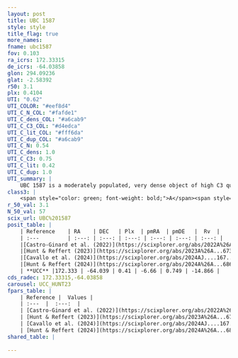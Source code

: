 ```yaml
---
layout: post
title: UBC 1587
style: style
title_flag: true
more_names: 
fname: ubc1587
fov: 0.103
ra_icrs: 172.33315
de_icrs: -64.03858
glon: 294.09236
glat: -2.58392
r50: 3.1
plx: 0.4104
UTI: "0.62"
UTI_COLOR: "#eef8d4"
UTI_C_N_COL: "#fafde1"
UTI_C_dens_COL: "#a6cab9"
UTI_C_C3_COL: "#d4edca"
UTI_C_lit_COL: "#fff6da"
UTI_C_dup_COL: "#a6cab9"
UTI_C_N: 0.54
UTI_C_dens: 1.0
UTI_C_C3: 0.75
UTI_C_lit: 0.42
UTI_C_dup: 1.0
UTI_summary: |
    UBC 1587 is a moderately populated, very dense object of high C3 quality. It was recently reported in the literature.
class3: |
    <span style="color: green; font-weight: bold;">A</span><span style="color: #FFC300; font-weight: bold;">B</span>
r_50_val: 3.1
N_50_val: 57
scix_url: UBC%201587
posit_table: |
    | Reference    | RA    | DEC   | Plx  | pmRA  | pmDE   |  Rv  |
    | :---         | :---: | :---: | :---: | :---: | :---: | :---: |
    |[Castro-Ginard et al. (2022)](https://scixplorer.org/abs/2022A%26A...661A.118C) | 172.35 | -64.04 | 0.41 | -6.65 | 0.75 | -- |
    |[Hunt & Reffert (2023)](https://scixplorer.org/abs/2023A%26A...673A.114H) | 172.315 | -64.043 | 0.419 | -6.654 | 0.761 | -15.174 |
    |[Cavallo et al. (2024)](https://scixplorer.org/abs/2024AJ....167...12C) | 172.331 | -64.03 | 0.416 | -- | -- | -- |
    |[Hunt & Reffert (2024)](https://scixplorer.org/abs/2024A%26A...686A..42H) | 172.315 | -64.043 | 0.419 | -6.654 | 0.761 | -15.174 |
    | **UCC** |172.333 | -64.039 | 0.41 | -6.66 | 0.749 | -14.866 | 
cds_radec: 172.33315,-64.03858
carousel: UCC_HUNT23
fpars_table: |
    | Reference |  Values |
    | :---  |  :---:  |
    | [Castro-Ginard et al. (2022)](https://scixplorer.org/abs/2022A%26A...661A.118C) | `AV=1.311, Dist=2499, logAge=6.895` |
    | [Hunt & Reffert (2023)](https://scixplorer.org/abs/2023A%26A...673A.114H) | `AV50=1.168, diffAV50=1.548, MOD50=11.722, logAge50=6.903` |
    | [Cavallo et al. (2024)](https://scixplorer.org/abs/2024AJ....167...12C) | `AV50=1.14, dMod50=11.56, logAge50=7.0, [Fe/H]50=-0.13` |
    | [Hunt & Reffert (2024)](https://scixplorer.org/abs/2024A%26A...686A..42H) | `MassJ=353.054` |
shared_table: |
    
---
```

